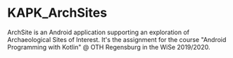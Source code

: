 # KAPK_ArchSites
ArchSite is an Android application supporting an exploration of Archaeological Sites of Interest. It's the assignment for the course "Android Programming with Kotlin" @ OTH Regensburg in the WiSe 2019/2020. 
